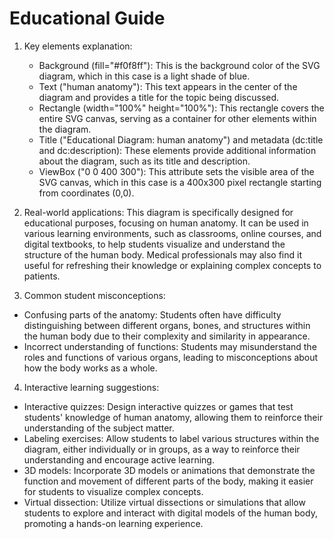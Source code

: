 # Educational Guide
1. Key elements explanation:
   - Background (fill="#f0f8ff"): This is the background color of the SVG diagram, which in this case is a light shade of blue.
   - Text ("human anatomy"): This text appears in the center of the diagram and provides a title for the topic being discussed.
   - Rectangle (width="100%" height="100%"): This rectangle covers the entire SVG canvas, serving as a container for other elements within the diagram.
   - Title ("Educational Diagram: human anatomy") and metadata (dc:title and dc:description): These elements provide additional information about the diagram, such as its title and description.
   - ViewBox ("0 0 400 300"): This attribute sets the visible area of the SVG canvas, which in this case is a 400x300 pixel rectangle starting from coordinates (0,0).

2. Real-world applications:
This diagram is specifically designed for educational purposes, focusing on human anatomy. It can be used in various learning environments, such as classrooms, online courses, and digital textbooks, to help students visualize and understand the structure of the human body. Medical professionals may also find it useful for refreshing their knowledge or explaining complex concepts to patients.

3. Common student misconceptions:
- Confusing parts of the anatomy: Students often have difficulty distinguishing between different organs, bones, and structures within the human body due to their complexity and similarity in appearance.
- Incorrect understanding of functions: Students may misunderstand the roles and functions of various organs, leading to misconceptions about how the body works as a whole.

4. Interactive learning suggestions:
- Interactive quizzes: Design interactive quizzes or games that test students' knowledge of human anatomy, allowing them to reinforce their understanding of the subject matter.
- Labeling exercises: Allow students to label various structures within the diagram, either individually or in groups, as a way to reinforce their understanding and encourage active learning.
- 3D models: Incorporate 3D models or animations that demonstrate the function and movement of different parts of the body, making it easier for students to visualize complex concepts.
- Virtual dissection: Utilize virtual dissections or simulations that allow students to explore and interact with digital models of the human body, promoting a hands-on learning experience.